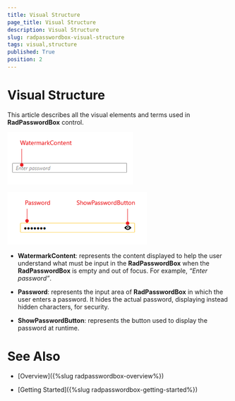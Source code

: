 ```yaml
---
title: Visual Structure
page_title: Visual Structure
description: Visual Structure
slug: radpasswordbox-visual-structure
tags: visual,structure
published: True
position: 2
---
```


# Visual Structure

This article describes all the visual elements and terms used in __RadPasswordBox__ control. 

![RadPasswordBox Visual Structure](images/RadPasswordBox_VisualStructure_0.png)

![RadPasswordBox Visual Structure](images/RadPasswordBox_VisualStructure_1.png)

* __WatermarkContent__: represents the content displayed to help the user understand what must be input in the __RadPasswordBox__ when the __RadPasswordBox__ is empty and out of focus. For example, _“Enter password”_. 

* __Password__: represents the input area of __RadPasswordBox__ in which the user enters a password. It hides the actual password, displaying instead hidden characters, for security.

* __ShowPasswordButton__: represents the button used to display the password at runtime.

# See Also

 * [Overview]({%slug radpasswordbox-overview%})

 * [Getting Started]({%slug radpasswordbox-getting-started%})